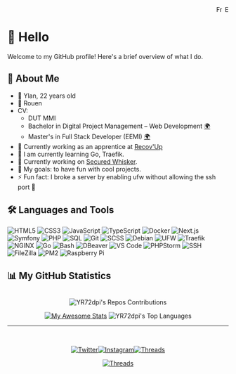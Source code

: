 <div align="right">
<a href="README.md"><img src="https://flagcdn.com/fr.svg" style=";height: 15px;" alt="Francais"></a><a href="README_en.md"><img src="https://flagcdn.com/gb.svg" style=";height: 15px;" alt="English"></a>
</div>

# 👋 Hello

Welcome to my GitHub profile! Here's a brief overview of what I do.


## 🌟 About Me
- 🧔 Ylan, 22 years old
- 🏡 Rouen
- CV:
    - DUT MMI
    - Bachelor in Digital Project Management – Web Development [🌍](https://normandiewebschool.fr/formations/bachelors/bachelor-chef-de-projets-digitaux-developpement-web/)
    - Master's in Full Stack Developer (EEMI) [🌍](https://normandiewebschool.fr/formations/masteres/mastere-architecte-solutions/)
- 🏢 Currently working as an apprentice at [Recov'Up](https://recovup.fr/)
- 🌱 I am currently learning Go, Traefik.
- 💼 Currently working on [Secured Whisker](https://github.com/YR72dpi/SecuredWhisker).
- 🎯 My goals: to have fun with cool projects.
- ⚡ Fun fact: I broke a server by enabling ufw without allowing the ssh port 🤡

## 🛠️ Languages and Tools
![HTML5](https://img.shields.io/badge/-HTML5-E34F26?logo=html5&logoColor=white&style=flat-square)
![CSS3](https://img.shields.io/badge/-CSS3-1572B6?logo=css3&logoColor=white&style=flat-square)
![JavaScript](https://img.shields.io/badge/-JavaScript-F7DF1E?logo=javascript&logoColor=black&style=flat-square)
![TypeScript](https://img.shields.io/badge/-TypeScript-3178C6?logo=typescript&logoColor=white&style=flat-square)
![Docker](https://img.shields.io/badge/-Docker-2496ED?logo=docker&logoColor=white&style=flat-square)
![Next.js](https://img.shields.io/badge/-Next.js-000000?logo=next.js&logoColor=white&style=flat-square)
![Symfony](https://img.shields.io/badge/-Symfony-000000?logo=symfony&logoColor=white&style=flat-square)
![PHP](https://img.shields.io/badge/-PHP-777BB4?logo=php&logoColor=white&style=flat-square)
![SQL](https://img.shields.io/badge/-SQL-003B57?logo=databricks&logoColor=white&style=flat-square)
![Git](https://img.shields.io/badge/-Git-F05032?logo=git&logoColor=white&style=flat-square)
![SCSS](https://img.shields.io/badge/-SCSS-CC6699?logo=sass&logoColor=white&style=flat-square)
![Debian](https://img.shields.io/badge/-Debian-A81D33?logo=debian&logoColor=white&style=flat-square)
![UFW](https://img.shields.io/badge/-UFW-0078D7?logo=linux&logoColor=white&style=flat-square)
![Traefik](https://img.shields.io/badge/-Traefik-24A1C1?logo=traefik&logoColor=white&style=flat-square)
![NGINX](https://img.shields.io/badge/-NGINX-009639?logo=nginx&logoColor=white&style=flat-square)
![Go](https://img.shields.io/badge/-Go-00ADD8?logo=go&logoColor=white&style=flat-square)
![Bash](https://img.shields.io/badge/-Bash-4EAA25?logo=gnu-bash&logoColor=white&style=flat-square)
![DBeaver](https://img.shields.io/badge/-DBeaver-3776AB?logo=dbeaver&logoColor=white&style=flat-square)
![VS Code](https://img.shields.io/badge/-VS%20Code-0078D4?logo=visualstudiocode&logoColor=white&style=flat-square)
![PHPStorm](https://img.shields.io/badge/-PHPStorm-000000?logo=phpstorm&logoColor=white&style=flat-square)
![SSH](https://img.shields.io/badge/-SSH-4A4A4A?logo=ssh&logoColor=white&style=flat-square)
![FileZilla](https://img.shields.io/badge/-FileZilla-FF0000?logo=filezilla&logoColor=white&style=flat-square)
![PM2](https://img.shields.io/badge/-PM2-2B2B2B?logo=pm2&logoColor=white&style=flat-square)
![Raspberry Pi](https://img.shields.io/badge/-Raspberry%20Pi-A22846?logo=raspberrypi&logoColor=white&style=flat-square)

## 📊 My GitHub Statistics

<img src="" alt="" />

<div align="center">

![YR72dpi's Repos Contributions](https://ghchart.rshah.org/YR72dpi)

[![My Awesome Stats](https://awesome-github-stats.azurewebsites.net/user-stats/YR72dpi?cardType=level&theme=default&preferLogin=false&border=false)](https://git.io/awesome-stats-card)
![YR72dpi's Top Languages](https://github-readme-stats.vercel.app/api/top-langs/?username=YR72dpi&theme=default&show_icons=true&hide_border=true&layout=compact)

</div>

---

<br>
<div id="header" align="center">
  
[![Twitter](https://img.shields.io/badge/-Twitter-1DA1F2?logo=twitter&logoColor=white&style=flat-square)](https://twitter.com/YR72dpi)[![Instagram](https://img.shields.io/badge/-Instagram-E4405F?logo=instagram&logoColor=white&style=flat-square)](https://www.instagram.com/ylanrousselle/)[![Threads](https://img.shields.io/badge/-Threads-000000?logo=threads&logoColor=white&style=flat-square)](https://www.threads.net/@ylanrousselle)

[![Threads](https://img.shields.io/badge/Sponsor-%40YR72dpi-blue?style=flat&logo=github)
](https://www.buymeacoffee.com/yr72dpi)

</div>